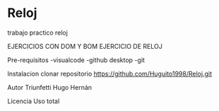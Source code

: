 # Reloj
trabajo practico reloj

EJERCICIOS CON DOM Y BOM
EJERCICIO DE RELOJ


Pre-requisitos
-visualcode 
-github desktop
-git

Instalacion
 clonar repositorio 
https://github.com/Huguito1998/Reloj.git

Autor
Triunfetti Hugo Hernán

Licencia
Uso total
